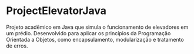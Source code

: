 # ProjectElevatorJava
Projeto acadêmico em Java que simula o funcionamento de elevadores em um prédio. Desenvolvido para aplicar os princípios da Programação Orientada a Objetos, como encapsulamento, modularização e tratamento de erros.
